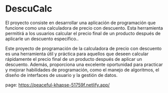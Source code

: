 # DescuCalc
El proyecto consiste en desarrollar una aplicación de programación que funcione como una calculadora de precio con descuento. Esta herramienta permitirá a los usuarios calcular el precio final de un producto después de aplicarle un descuento específico..

Este proyecto de programación de la calculadora de precio con descuento es una herramienta útil y práctica para aquellos que deseen calcular rápidamente el precio final de un producto después de aplicar un descuento. Además, proporciona una excelente oportunidad para practicar y mejorar habilidades de programación, como el manejo de algoritmos, el diseño de interfaces de usuario y la gestión de datos.

page:
https://peaceful-khapse-51759f.netlify.app/
